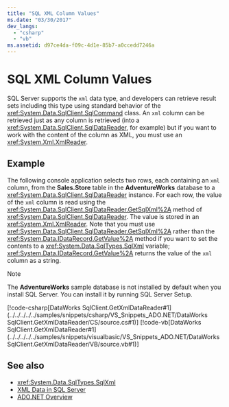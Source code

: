 ```yaml
---
title: "SQL XML Column Values"
ms.date: "03/30/2017"
dev_langs: 
  - "csharp"
  - "vb"
ms.assetid: d97ce4da-f09c-4d1e-85b7-a0ccedd7246a
---
```

# SQL XML Column Values
SQL Server supports the `xml` data type, and developers can retrieve result sets including this type using standard behavior of the <xref:System.Data.SqlClient.SqlCommand> class. An `xml` column can be retrieved just as any column is retrieved (into a <xref:System.Data.SqlClient.SqlDataReader>, for example) but if you want to work with the content of the column as XML, you must use an <xref:System.Xml.XmlReader>.  
  
## Example  
 The following console application selects two rows, each containing an `xml` column, from the **Sales.Store** table in the **AdventureWorks** database to a <xref:System.Data.SqlClient.SqlDataReader> instance. For each row, the value of the `xml` column is read using the <xref:System.Data.SqlClient.SqlDataReader.GetSqlXml%2A> method of <xref:System.Data.SqlClient.SqlDataReader>. The value is stored in an <xref:System.Xml.XmlReader>. Note that you must use <xref:System.Data.SqlClient.SqlDataReader.GetSqlXml%2A> rather than the <xref:System.Data.IDataRecord.GetValue%2A> method if you want to set the contents to a <xref:System.Data.SqlTypes.SqlXml> variable; <xref:System.Data.IDataRecord.GetValue%2A> returns the value of the `xml` column as a string.  
  
> [!NOTE]
> The **AdventureWorks** sample database is not installed by default when you install SQL Server. You can install it by running SQL Server Setup.  
  
 [!code-csharp[DataWorks SqlClient.GetXmlDataReader#1](../../../../../samples/snippets/csharp/VS_Snippets_ADO.NET/DataWorks SqlClient.GetXmlDataReader/CS/source.cs#1)]
 [!code-vb[DataWorks SqlClient.GetXmlDataReader#1](../../../../../samples/snippets/visualbasic/VS_Snippets_ADO.NET/DataWorks SqlClient.GetXmlDataReader/VB/source.vb#1)]  
  
## See also

- <xref:System.Data.SqlTypes.SqlXml>
- [XML Data in SQL Server](xml-data-in-sql-server.md)
- [ADO.NET Overview](../ado-net-overview.md)
